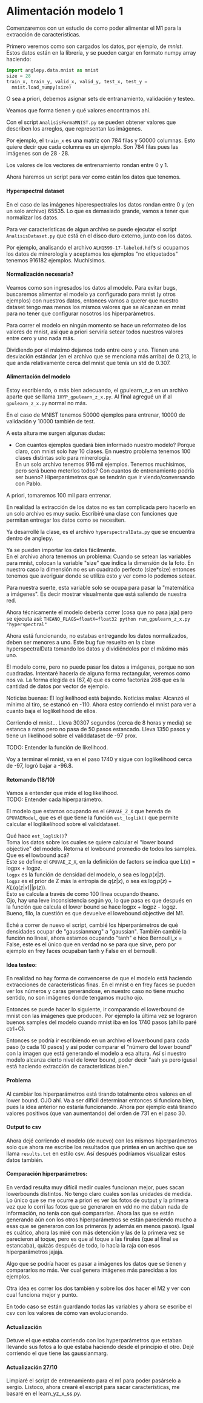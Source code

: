 # Alimentación modelo 1

Comenzaremos con un estudio de como poder alimentar el M1 para la extracción de características.  

Primero veremos como son cargados los datos, por ejemplo, de *mnist*.  
Estos datos están en la librería, y se pueden cargar en formato numpy array haciendo:
```python
import anglepy.data.mnist as mnist
size = 28
train_x, train_y, valid_x, valid_y, test_x, test_y =
  mnist.load_numpy(size)
```

O sea a priori, debemos asignar sets de entranamiento, validación y testeo.  

Veamos que forma tienen y qué valores encontramos ahí.  

Con el script `AnalisisFormaMNIST.py` se pueden obtener valores que describen los arreglos, que representan las imágenes.  

Por ejemplo, el `train_x` es una matriz con $784$ filas y $50000$ columnas. Esto quiere decir que cada columna es un ejemplo. Son $784$ filas pues las imágenes son de $28\cdot 28$.  

Los valores de los vectores de entrenamiento rondan entre 0 y 1.

Ahora haremos un script para ver como están los datos que tenemos.  

#### Hyperspectral dataset

En el caso de las imágenes hiperespectrales los datos rondan entre 0 y (en un solo archivo) 65535. Lo que es demasiado grande, vamos a tener que normalizar los datos.  

Para ver caracteristicas de algun archivo se puede ejecutar el script `AnalisisDataset.py` que está en el disco duro externo, junto con los datos.  

Por ejemplo, analisando el archivo `ALH1599-17-labeled.hdf5` si ocupamos los datos de minerología y aceptamos los ejemplos "no etiquetados" tenemos 916182 ejemplos. Muchísimos.

#### Normalización necesaria?

Veamos como son ingresados los datos al modelo. Para evitar bugs, buscaremos alimentar el modelo ya configurado para mnist (y otros ejemplos) con nuestros datos, entonces vamos a querer que nuestro dataset tengo mas menos los mismos valores que se alcanzan en mnist para no tener que configurar nosotros los hiperparámetros.  

Para correr el modelo en ningún momento se hace un reformateo de los valores de mnist, asi que a priori serviría setear todos nuestros valores entre cero y uno nada más.  

Dividiendo por el máximo dejamos todo entre cero y uno. Tienen una desviación estándar (en el archivo que se menciona más arriba) de $0.213$, lo que anda relativamente cerca del mnist que tenía un std de $0.307$.  

#### Alimentación del modelo

Estoy escribiendo, o más bien adecuando, el gpulearn_z_x en un archivo aparte que se llama `1HYP_gpulearn_z_x.py`. Al final agregué un if al `gpulearn_z_x.py` normal no más.

En el caso de MNIST tenemos 50000 ejemplos para entrenar, 10000 de validación y 10000 también de test.  

A esta altura me surgen algunas dudas:
* Con cuantos ejemplos quedará bien informado nuestro modelo? Porque claro, con mnist solo hay 10 clases. En nuestro problema tenemos 100 clases distintas solo para minerología.  
En un solo archivo tenemos 916 mil ejemplos. Tenemos muchísimos, pero será bueno meterlos todos? Con cuantos de entrenamiento podría ser bueno? Hiperparámetros que se tendrán que ir viendo/conversando con Pablo.  

A priori, tomaremos 100 mil para entrenar.  

En realidad la extracción de los datos no es tan complicada pero hacerlo en un solo archivo es muy sucio. Escribiré una clase con funciones que permitan entregar los datos como se necesiten.  

Ya desarrollé la clase, es el archivo `hyperspectralData.py` que se encuentra dentro de anglepy.  

Ya se pueden importar los datos fácilmente.  
En el archivo ahora tenemos un problema: Cuando se setean las variables para mnist, colocan la variable "size" que indica la dimensión de la foto. En nuestro caso la dimensión no es un cuadrado perfecto (size*size) entonces tenemos que averiguar donde se utiliza esto y ver como lo podemos setear.  

Para nuestra suerte, esta variable solo se ocupa para pasar la "matemática a imágenes". Es decir mostrar visualmente que está saliendo de nuestra red.  

Ahora técnicamente el modelo debería correr (cosa que no pasa jaja) pero se ejecuta así:
`THEANO_FLAGS=floatX=float32 python run_gpulearn_z_x.py "hyperspectral"`

Ahora está funcionando, no estabas entregando los datos normalizados, deben ser menores a uno. Este bug fue resuelto en la clase hyperspectralData tomando los datos y dividiéndolos por el máximo más uno.  

El modelo corre, pero no puede pasar los datos a imágenes, porque no son cuadradas. Intentaré hacerla de alguna forma rectangular, veremos como nos va. La forma elegida es $(67,4)$ que es como factoriza $268$ que es la cantidad de datos por vector de ejemplo.  

Noticias buenas: El loglikelihood está bajando.
Noticias malas: Alcanzó el mínimo al tiro, se estancó en -110. Ahora estoy corriendo el mnist para ver a cuanto baja el loglikelihood de ellos.  

Corriendo el mnist... Lleva 30307 segundos (cerca de 8 horas y media) se estanca a ratos pero no pasa de 50 pasos estancado. Lleva 1350 pasos y tiene un likelihood sobre el validdataset de -97 prox.  

TODO: Entender la función de likelihood.  

Voy a terminar el mnist, va en el paso 1740 y sigue con loglikelihood cerca de -97, logró bajar a -96.8.

#### Retomando (18/10)

Vamos a entender que mide el log likelihood.  
TODO: Entender cada hiperparámetro.  

El modelo que estamos ocupando es el `GPUVAE_Z_X` que hereda de `GPUVAEModel`, que es el que tiene la función `est_loglik()` que permite calcular el loglikelihood sobre el validdataset.  

Qué hace `est_loglik()`?  
Toma los datos sobre los cuales se quiere calcular el "lower bound objective" del modelo. Retorna el lowbound promedio de todos los samples.  
Que es el lowbound acá?  
Este se define el `GPUVAE_Z_X`, en la definición de factors se indica que L(x) = logpx + logpz.  
`logpx` es la función de densidad del modelo, o sea es $\log p(x|z)$.  
`logpz` es el prior de Z más la entropia de $q(z|x)$, o sea es $\log p(z) + KL(q(z|x)||p(z))$.  
Esto se calcula a través de como 100 línea ocupando theano.  
Ojo, hay una leve inconsistencia según yo, lo que pasa es que después en la función que calcula el lower bound se hace logpx + logpz - logqz.  
Bueno, filo, la cuestión es que devuelve el lowebound objective del M1.  

Eché a correr de nuevo el script, cambié los hiperparámetros de qué densidades ocupar de "gaussianmarg" a "gaussian". También cambié la función no lineal, ahora estamos ocupando "tanh" e hice Bernoulli_x = False, este es el único que en verdad no se para que sirve, pero por ejemplo en frey faces ocupaban tanh y False en el bernoulli.  

#### Idea testeo:

En realidad no hay forma de convencerse de que el modelo está haciendo extracciones de características finas. En el mnist o en frey faces se pueden ver los números y caras generándose, en nuestro caso no tiene mucho sentido, no son imágenes donde tengamos mucho ojo.  

Entonces se puede hacer lo siguiente, ir comparando el lowerbound de mnist con las imágenes que producen. Por ejemplo la última vez se lograron buenos samples del modelo cuando mnist iba en los 1740 pasos (ahí lo paré ctrl+C).  

Entonces se podría ir escribiendo en un archivo el lowerbound para cada paso (o cada 10 pasos) y así poder comparar el "número del lower bound" con la imagen que está generando el modelo a esa altura. Así si nuestro modelo alcanza cierto nivel de lower bound, poder decir "aah ya pero igusal está haciendo extracción de características bien."  

#### Problema

Al cambiar los hiperparámetros está tirando totalmente otros valores en el lower bound. OJO ahí. Va a ser difícil determinar entonces si funciona bien, pues la idea anterior no estaría funcionando. Ahora por ejemplo está tirando valores positivos (que van aumentando) del orden de 731 en el paso 30.  

#### Output to csv

Ahora dejé corriendo el modelo (de nuevo) con los mismos hiperparámetros solo que ahora me escribe los resultados que printea en un archivo que se llama `results.txt` en estilo csv. Así después podríamos visualizar estos datos también.  

#### Comparación hiperparámetros:

En verdad resulta muy difícil medir cuales funcionan mejor, pues sacan lowerbounds distintos. No tengo claro cuales son las unidades de medida. Lo único que se me ocurre a priori es ver las fotos de output y la primera vez que lo corrí las fotos que se generaron en vdd no me daban nada de información, no tenía con qué compararlas. Ahora las que se están generando aún con los otros hiperparámetros se están pareciendo mucho a esas que se generaron con los primeros (y además en menos pasos). Igual es cuático, ahora las miré con más detención y las de la primera vez se parecieron al toque, pero es que al toque a las finales (que al final se estancaba), quizás después de todo, lo hacía la raja con esos hiperparámetros jajaja.   

Algo que se podría hacer es pasar a imágenes los datos que se tienen y compararlos no más. Ver cual genera imágenes más parecidas a los ejemplos.  

Otra idea es correr los dos también y sobre los dos hacer el M2 y ver con cual funciona mejor y punto.  

En todo caso se están guardando todas las variables y ahora se escribe el csv con los valores de cómo van evolucionando.  

#### Actualización

Detuve el que estaba corriendo con los hyperparámetros que estaban llevando sus fotos a lo que estaba haciendo desde el principio el otro. Dejé corriendo el que tiene las gaussianmarg.  

#### Actualización 27/10

Limpiaré el script de entrenamiento para el m1 para poder pasárselo a sergio. Listoco, ahora crearé el escript para sacar características, me basaré en el learn_yz_x_ss.py.
